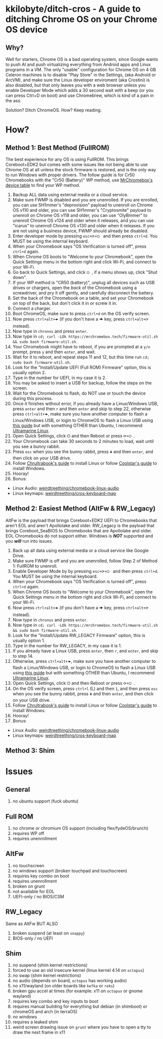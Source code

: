 # kkilobyte/ditch-cros - A guide to ditching Chrome OS on your Chrome OS device
## Why?
Well for starters, Chrome OS is a bad operating system, since Google wants to push AI and push virtualizing everything from Android apps and Linux programs in a VM. The only "usable" configuration for Chrome OS on 4 GB Celeron machines is to disable "Play Store" in the Settings, (aka Android or ArcVM), and make sure the Linux developer enviroment (aka Crostini) is also disabled, but that only leaves you with a web browser unless you enable Developer Mode which adds a 30 second wait with a beep (or you can press Ctrl+D on boot) and use Chromebrew, which is kind of a pain in the ass. 

Solution? Ditch ChromeOS. How? Keep reading.

# How?
## Method 1: Best Method (FullROM)
The best experience for any OS is using FullROM. This brings Coreboot+EDK2 but comes with some issues like not being able to use Chrome OS at all unless the stock firmware is restored, and is the only way to run Windows with proper drivers. The follow guide is for Cr50 Chromebooks with the "Cr50 (Battery)" WP method, use [MrChromebox's device table](https://docs.mrchromebox.tech/docs/supported-devices.html) to find your WP method.

1. Backup ALL data using external media or a cloud service.
2. Make sure FWMP is disabled and you are unenrolled. If you are enrolled, you can use SH1mmer's "deprovision" payload to unenroll on Chrome OS v110 and older, you can use SH1mmer's "Cryptosmite" payload to unenroll on Chrome OS v118 and older, you can use "OlyBmmer" to unenroll Chrome OS v124 and older when it releases, and you can use "icarus" to unenroll Chrome OS v130 and older when it releases. If you are not using a business device, FWMP should already be disabled.
3. Enter developer mode by pressing `esc+⟳+⏻ ` and then press `ctrl+d`. You MUST be using the internal keyboard.
4. When your Chromebook says "OS Verification is turned off", press `ctrl+d` again.
5. When Chrome OS boots to "Welcome to your Chromebook", open the Quick Settings menu in the bottom right and click Wi-Fi, and connect to your Wi-Fi.
6. Go back to Quick Settings, and click `⏻ `, if a menu shows up, click "Shut down".
7. If your WP method is "CR50 (battery)", unplug all devices such as USB drives or chargers, open the *back* of the Chromebook using a screwdriver, and pry it off gently, and carefully disconnect the battery.
8. Set the back of the Chromebook on a table, and set your Chromebook on top of the back, but don't click it in or screw it in.
9. Connect a charger.
10. Boot ChromeOS, make sure to press `ctrl+d` on the OS verify screen.
11. Now press `ctrl+alt+🠞` (if you don't have a 🠞 key, press `ctrl+alt+⟳ ` instead).
12. Now type in `chronos` and press `enter`.
13. Now type in `cd; curl -LOk https://mrchromebox.tech/firmware-util.sh && sudo bash firmware-util.sh`.
14. Your Chromebook might have to reboot, if you are prompted at a `y/n` prompt, press `y` and then `enter`, and wait.
15. Wait for it to reboot, and repeat steps 11 and 12, but this time run `cd; sudo bash firmware-util.sh`.
16. Look for the "Install/Update UEFI (Full ROM) Firmware" option, this is usually option 2.
17. Type in the number for UEFI, in my case it is 2.
18. You may be asked to insert a USB for backup, follow the steps on the screen.
19. Wait for the Chromebook to flash, do NOT use or touch the device during this process.
20. Once it finishes without error, if you already have a Linux/Windows USB, press `enter` and then `r` and then `enter` and skip to step 22, otherwise press `ctrl+alt+🠜`, make sure you have another computer to flash a Linux/Windows USB, or login to ChromeOS to flash a Linux USB using [this guide](https://runtimeterror.dev/burn-an-iso-to-usb-with-the-chromebook-recovery-utility) but with something OTHER than Ubuntu, I recommend [Ultramarine Linux](https://ultramarine-linux.org/).
21. Open Quick Settings, click ⏻  and then Reboot or press `⟳+⏻ `.
22. Your Chromebook can take 30 seconds to 2 minutes to load, wait until you see a bunny rabbit.
23. Press `esc` when you see the bunny rabbit, press `🠟` and then `enter`, and then click on your USB drive.
24. Follow [Chrultrabook's guide](https://docs.chrultrabook.com/docs/installing/installing-linux.html) to install Linux or follow [Coolstar's guide](https://coolstar.org/chromebook/windows-install.html) to install Windows.
25. Hooray!
26. Bonus:
- Linux Audio: [weirdtreething/chromebook-linux-audio](https://github.com/weirdtreething/chromebook-linux-audio)
- Linux keymaps: [weirdtreething/cros-keyboard-map](https://github.com/weirdtreething/cros-keyboard-map)

## Method 2: Easiest Method (AltFw & RW_Legacy)
AltFw is the payload that brings Coreboot+EDK2 UEFI to Chromebooks that aren't EOL and aren't Apollolake and older. RW_Legacy is the payload that brings Coreboot_SeaBIOS to Chromebooks that are Apollolake and older. EOL Chromebooks do not support either. Windows is ***NOT*** supported and you ***will*** run into issues.

1. Back up all data using external media or a cloud service like Google Drive. 
2. Make sure FWMP is off and you are unenrolled, follow Step 2 of Method 1: FullROM to unenroll.
3. Enable Developer Mode by by pressing `esc+⟳+⏻ ` and then press `ctrl+d`. You MUST be using the internal keyboard.
4. When your Chromebook says "OS Verification is turned off", press `ctrl+d` again.
5. When Chrome OS boots to "Welcome to your Chromebook", open the Quick Settings menu in the bottom right and click Wi-Fi, and connect to your Wi-Fi.
6. Now press `ctrl+alt+🠞` (if you don't have a 🠞 key, press `ctrl+alt+⟳ ` instead).
7. Now type in `chronos` and press `enter`.
8. Now type in `cd; curl -LOk https://mrchromebox.tech/firmware-util.sh && sudo bash firmware-util.sh`.
9. Look for the "Install/Update RW_LEGACY Firmware" option, this is usually option 1.
10. Type in the number for RW_LEGACY, in my case it is 1.
11. If you already have a Linux USB, press `enter`, then `r`, and `enter`, and skip to step 14.
12. Otherwise, press `ctrl+alt+🠜`, make sure you have another computer to flash a Linux/Windows USB, or login to ChromeOS to flash a Linux USB using [this guide](https://runtimeterror.dev/burn-an-iso-to-usb-with-the-chromebook-recovery-utility) but with something OTHER than Ubuntu, I recommend [Ultramarine Linux](https://ultramarine-linux.org/).
13. Open Quick Settings, click ⏻  and then Reboot or press `⟳+⏻ `.
14. On the OS verify screen, press `ctrl+l` (L) and then `1`, and then press `esc` when you see the bunny rabbit, press `🠟` and then `enter`, and then click on your USB drive.
15. Follow [Chrultrabook's guide](https://docs.chrultrabook.com/docs/installing/installing-linux.html) to install Linux or follow [Coolstar's guide](https://coolstar.org/chromebook/windows-install.html) to install Windows.
16. Hooray!
17. Bonus:
- Linux Audio: [weirdtreething/chromebook-linux-audio](https://github.com/weirdtreething/chromebook-linux-audio)
- Linux keymaps: [weirdtreething/cros-keyboard-map](https://github.com/weirdtreething/cros-keyboard-map)

## Method 3: Shim


# Issues
## General
1. no ubuntu support (fuck ubuntu)
## Full ROM
1. no chrome or chromium OS support (including flex/fydeOS/brunch)
2. requires WP off
3. requires unenrollment
## AltFw
1. no touchscreen
2. no windows support (broken touchpad and touchscreen)
3. requires key combo on boot
4. requires unenrollment
5. broken on grunt
6. not available for EOL
7. UEFI-only / no BIOS/CSM 
## RW_Legacy
Same as AltFw BUT ALSO
1. broken suspend (at least on `snappy`)
2. BIOS-only / no UEFI
## Shim
1. no suspend (shim kernel restrictions)
2. forced to use an old insecure kernel (linux kernel 4.14 on `octopus`)
3. no swap (shim kernel restrictions)
4. no audio (depends on board, `octopus` has working audio)
5. no x11/wayland (on older boards like `kefka` or `reks`)
6. broken gpu accel at times (for example: x11 on `octopus` or gnome wayland)
7. requires key combo and key inputs to boot
8. requires manual building for everything but debian (in shimboot) or chromeOS and arch (in terraOS)
9. no windows
10. requires a leaked shim
11. weird screen drawing issue on `grunt` where you have to open a tty to draw the next frame in x11

